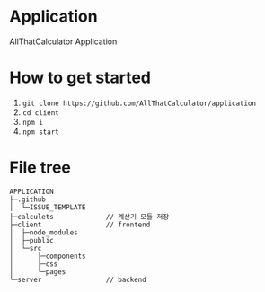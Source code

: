 # Application

AllThatCalculator Application

# How to get started

1. `git clone https://github.com/AllThatCalculator/application`
2. `cd client`
3. `npm i`
4. `npm start`

# File tree

```
APPLICATION
├─.github
│  └─ISSUE_TEMPLATE
├─calculets             // 계산기 모듈 저장
├─client                // frontend
│  ├─node_modules
│  ├─public
│  └─src
│      ├─components
│      ├─css
│      └─pages
└─server                // backend
```
